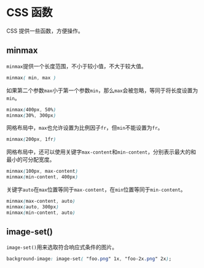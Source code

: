 # CSS 函数



CSS 提供一些函数，方便操作。



## minmax

`minmax`提供一个长度范围，不小于较小值，不大于较大值。

```css
minmax( min, max )
```

如果第二个参数`max`小于第一个参数`min`，那么`max`会被忽略，等同于将长度设置为`min`。

```css
minmax(400px, 50%)
minmax(30%, 300px)
```

网格布局中，`max`也允许设置为比例因子`fr`，但`min`不能设置为`fr`。

```css
minmax(200px, 1fr)
```

网格布局中，还可以使用关键字`max-content`和`min-content`，分别表示最大的和最小的可分配宽度。

```css
minmax(100px, max-content)
minmax(min-content, 400px)
```

关键字`auto`在`max`位置等同于`max-content`，在`min`位置等同于`min-content`。

```css
minmax(max-content, auto)
minmax(auto, 300px)
minmax(min-content, auto)
```



## image-set()

`image-set()`用来选取符合响应式条件的图片。

```css
background-image: image-set( "foo.png" 1x, "foo-2x.png" 2x);
```